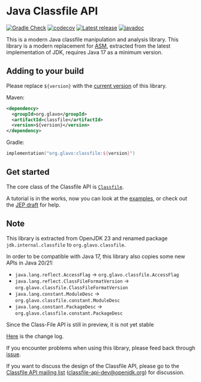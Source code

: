 # Java Classfile API

[![Gradle Check](https://github.com/Glavo/classfile/actions/workflows/check.yml/badge.svg)](https://github.com/Glavo/classfile/actions/workflows/check.yml)
[![codecov](https://codecov.io/gh/Glavo/classfile/branch/main/graph/badge.svg?token=O9EUO58YKZ)](https://codecov.io/gh/Glavo/classfile)
[![Latest release](https://img.shields.io/maven-central/v/org.glavo/classfile)](https://github.com/Glavo/classfile/releases/latest)
[![javadoc](https://javadoc.io/badge2/org.glavo/classfile/javadoc.svg)](https://javadoc.io/doc/org.glavo/classfile)

This is a modern Java classfile manipulation and analysis library.
This library is a modern replacement for [ASM](https://asm.ow2.io/), extracted from the latest implementation of JDK,
requires Java 17 as a minimum version.

## Adding to your build

Please replace `${version}` with the [current version](https://github.com/Glavo/classfile/releases) of this library.

Maven:
```xml
<dependency>
  <groupId>org.glavo</groupId>
  <artifactId>classfile</artifactId>
  <version>${version}</version>
</dependency>
```

Gradle:
```kotlin
implementation("org.glavo:classfile:${version}")
```

## Get started

The core class of the Classfile API is [`Classfile`](src/main/java/org/glavo/classfile/Classfile.java).

A tutorial is in the works, now you can look at the [examples](src/examples/java), or check out the [JEP draft](https://openjdk.org/jeps/8280389) for help.

## Note

This library is extracted from OpenJDK 23 and renamed package `jdk.internal.classfile` to `org.glavo.classfile`.

In order to be compatible with Java 17, this library also copies some new APIs in Java 20/21:

* `java.lang.reflect.AccessFlag` -> `org.glavo.classfile.AccessFlag`
* `java.lang.reflect.ClassFileFormatVersion` -> `org.glavo.classfile.ClassFileFormatVersion`
* `java.lang.constant.ModuleDesc` -> `org.glavo.classfile.constant.ModuleDesc`
* `java.lang.constant.PackageDesc` -> `org.glavo.classfile.constant.PackageDesc`

Since the Class-File API is still in preview, it is not yet stable

[Here](CHANGELOG.md) is the change log.  

If you encounter problems when using this library, please feed back through [issue](https://github.com/Glavo/classfile/issues).

If you want to discuss the design of the Classfile API, please go to the [Classfile API mailing list](https://mail.openjdk.org/mailman/listinfo/classfile-api-dev) (classfile-api-dev@openjdk.org) for discussion.
